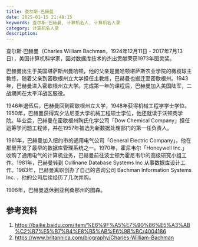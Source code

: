 ```yaml
---
title: 查尔斯·巴赫曼
date: 2025-01-15 21:48:15
keywords: 查尔斯·巴赫曼, 计算机名人, 计算机名人录
category: 计算机名人录
description: 
---
```


查尔斯·巴赫曼（Charles William Bachman，1924年12月11日 -  2017年7月13日），美国计算机科学家，因对数据库技术的杰出贡献荣获1973年图灵奖。

巴赫曼出生于美国堪萨斯州曼哈顿，他的父亲是曼哈顿堪萨斯农业学院的橄榄球主教练，随着父亲到密歇根州立大学担任主教练，巴赫曼也搬迁至密歇根州。1943年，巴赫曼进入密歇根州立大学。完成第一年的课程后，巴赫曼加入美国陆军，二战期间在太平洋战区服役。

1946年退伍后，巴赫曼回到密歇根州立大学，1948年获得机械工程学学士学位。1950年，巴赫曼获得宾夕法尼亚大学机械工程硕士学位，他还就读于沃顿商学院。毕业后，巴赫曼在密歇根州陶氏化学公司「Dow Chemical Company」担任运筹学问题工程师，并在1957年被选为新数据处理部门的第一任负责人。

1961年，巴赫曼加入纽约市的通用电气公司「General Electric Company」，他在那里开发了最早的数据库管理系统之一。1970年，霍尼韦尔「Honeywell Inc.」收购了通用电气的计算机业务，巴赫曼前往波士顿为霍尼韦尔的高级研究小组工作。1981年，巴赫曼转到 Cullinane Database Systems Inc 从事数据库设计工作。1983年，巴赫曼离职创办了自己的咨询公司 Bachman Information Systems Inc. ，他的公司后续经历了几次并购。

1996年，巴赫曼退休到亚利桑那州的图森。



## 参考资料
1. https://baike.baidu.com/item/%E6%9F%A5%E7%90%86%E5%A3%AB%C2%B7%E5%B7%B4%E8%B5%AB%E6%9B%BC/4004186
2. https://www.britannica.com/biography/Charles-William-Bachman